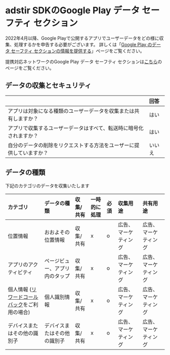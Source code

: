 # adstir SDKのGoogle Play データ セーフティ セクション

2022年4月以降、Google Playで公開するアプリでユーザーデータをどの様に収集、処理するかを申告する必要がございます。
詳しくは「[Google Play のデータ セーフティ セクションの情報を提供する](https://support.google.com/googleplay/android-developer/answer/10787469?hl=ja)」ページをご覧ください。

提携対応ネットワークのGoogle Play データ セーフティ セクションは[こちら](./nw_safety_section.md)のページをご覧ください。

## データの収集とセキュリティ

|                                                           | 回答   |
| :-------------------------------------------------------- | :---- |
| アプリは対象になる種類のユーザーデータを収集または共有しますか？      | はい  |
| アプリで収集するユーザーデータはすべて、転送時に暗号化されますか？    | はい  |
| 自分のデータの削除をリクエストする方法をユーザーに提供していますか？  | いいえ |


## データの種類

下記のカテゴリのデータを収集いたします

| カテゴリ                      | データの種類                 | 収集/共有 | 一時的に処理 | 必須 | 収集用途           | 共有用途            |
| :----------------------------| :------------------------- |:--------|:-----------|:-----|:------------------|:-----------------|
| 位置情報                      | おおよその位置情報            | 収集/共有 | x         | o     | 広告、マーケティング | 広告、マーケティング |
| アプリのアクティビティ          | ページビュー、アプリ内のタップ  | 収集/共有  | x         | o     | 広告、マーケティング | 広告、マーケティング |
| 個人情報 ([リワードコールバック](../ad/reward/callback.md)をご利用の場合) | 個人識別情報                 | 収集/共有  | x         | o     | 広告、マーケティング | 広告、マーケティング |
| デバイスまたはその他の識別子      | デバイスまたはその他の識別子  | 収集/共有  | x         | o     | 広告、マーケティング | 広告、マーケティング |


